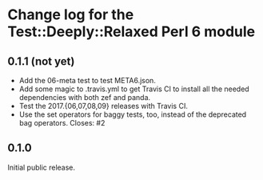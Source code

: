 Change log for the Test::Deeply::Relaxed Perl 6 module
======================================================

0.1.1 (not yet)
---------------

- Add the 06-meta test to test META6.json.
- Add some magic to .travis.yml to get Travis CI to install
  all the needed dependencies with both zef and panda.
- Test the 2017.{06,07,08,09} releases with Travis CI.
- Use the set operators for baggy tests, too, instead of
  the deprecated bag operators.  Closes: #2

0.1.0
-----

Initial public release.

